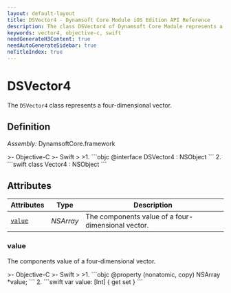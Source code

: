 ```yaml
---
layout: default-layout
title: DSVector4 - Dynamsoft Core Module iOS Edition API Reference
description: The class DSVector4 of Dynamsoft Core Module represents a a four-dimensional vector.
keywords: vector4, objective-c, swift
needGenerateH3Content: true
needAutoGenerateSidebar: true
noTitleIndex: true
---
```


# DSVector4

The `DSVector4` class represents a four-dimensional vector.

## Definition

*Assembly:* DynamsoftCore.framework

<div class="sample-code-prefix"></div>
>- Objective-C
>- Swift
>
>1. 
```objc
@interface DSVector4 : NSObject
```
2. 
```swift
class Vector4 : NSObject
```

## Attributes

| Attributes | Type | Description |
| ---------- | ---- | ----------- |
| [`value`](#value) | *NSArray* | The components value of a four-dimensional vector. |

### value

The components value of a four-dimensional vector.

<div class="sample-code-prefix"></div>
>- Objective-C
>- Swift
>
>1. 
```objc
@property (nonatomic, copy) NSArray *value;
```
2. 
```swift
var value: [Int] { get set }
```
